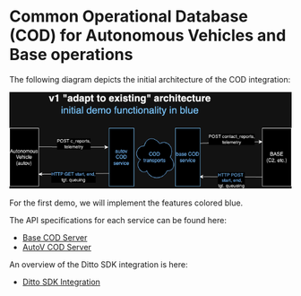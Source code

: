 # Common Operational Database (COD) for Autonomous Vehicles and Base operations

The following diagram depicts the initial architecture of the COD integration:

![UxV COD Overview](img/uxv-base-cod-v1-demo.png)

For the first demo, we will implement the features colored blue.

The API specifications for each service can be found here:

- [Base COD Server](base-cod.md)
- [AutoV COD Server](autov-server.md)

An overview of the Ditto SDK integration is here:

- [Ditto SDK Integration](ditto-sdk.md)
